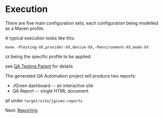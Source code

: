 # Execution

There are five main configuration sets, each configuration being modelled as a
Maven profile.

A typical execution looks like this:

`mvnw -Ptesting-XX,provider-XX,device-XX,-Penvironment-XX,mode-XX`

`XX` being the specific profile to be applied.

see [QA Testing Parent](qa-testing-parent/index.html) for details

The generated QA Automation project will produce two reports:
* JGiven dashboard -- an interactive site
* QA Report -- single HTML document

all under `target/site/jgiven-reports`

Next: [Reporting](reporting.html)
